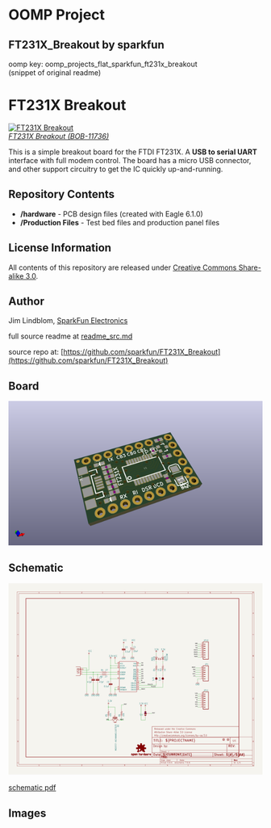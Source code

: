 # OOMP Project  
## FT231X_Breakout  by sparkfun  
  
oomp key: oomp_projects_flat_sparkfun_ft231x_breakout  
(snippet of original readme)  
  
FT231X Breakout  
========================  
  
[![FT231X Breakout](https://dlnmh9ip6v2uc.cloudfront.net/images/products/1/1/7/3/6/11736-01_medium.jpg)    
*FT231X Breakout (BOB-11736)*](https://www.sparkfun.com/products/11736)  
  
This is a simple breakout board for the FTDI FT231X. A **USB to serial UART** interface with full modem control. The board has a micro USB connector, and other support circuitry to get the IC quickly up-and-running.  
  
Repository Contents  
-------------------  
  
* **/hardware** - PCB design files (created with Eagle 6.1.0)  
* **/Production Files** - Test bed files and production panel files  
  
License Information  
-------------------  
  
All contents of this repository are released under [Creative Commons Share-alike 3.0](http://creativecommons.org/licenses/by-sa/3.0/).  
  
Author  
------  
  
Jim Lindblom, [SparkFun Electronics](https://www.sparkfun.com)  
  
  full source readme at [readme_src.md](readme_src.md)  
  
source repo at: [https://github.com/sparkfun/FT231X_Breakout](https://github.com/sparkfun/FT231X_Breakout)  
## Board  
  
[![working_3d.png](working_3d_600.png)](working_3d.png)  
## Schematic  
  
[![working_schematic.png](working_schematic_600.png)](working_schematic.png)  
  
[schematic pdf](working_schematic.pdf)  
## Images  
